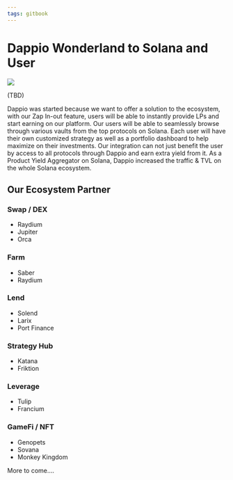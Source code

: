 ```yaml
---
tags: gitbook
---
```


# Dappio Wonderland to Solana and User

![](https://hackmd.io/_uploads/HkEVI9uw9.png)

(TBD)

Dappio was started because we want to offer a solution to the ecosystem, with our Zap In-out feature, users will be able to instantly provide LPs and start earning on our platform. Our users will be able to seamlessly browse through various vaults from the top protocols on Solana. Each user will have their own customized strategy as well as a portfolio dashboard to help maximize on their investments. Our integration can not just benefit the user by access to all protocols through Dappio and earn extra yield from it. As a Product Yield Aggregator on Solana, Dappio increased the traffic & TVL on the whole Solana ecosystem. 

## Our Ecosystem Partner

### Swap / DEX
- Raydium
- Jupiter
- Orca

### Farm
- Saber
- Raydium

### Lend
- Solend
- Larix
- Port Finance

### Strategy Hub
- Katana
- Friktion

### Leverage
- Tulip
- Francium

### GameFi / NFT
- Genopets
- Sovana
- Monkey Kingdom

More to come….

